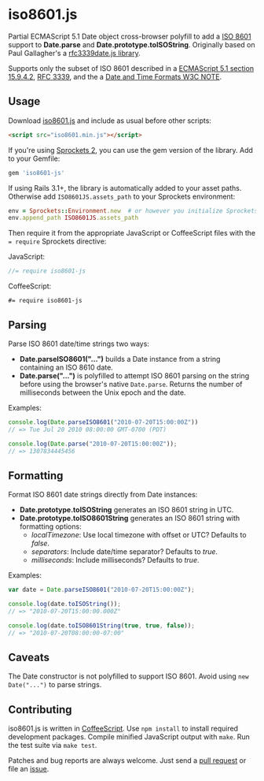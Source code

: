 iso8601.js
==========

Partial ECMAScript 5.1 Date object cross-browser polyfill to add
a [ISO 8601][iso8601] support to **Date.parse** and
**Date.prototype.toISOString**. Originally based on Paul Gallagher's
a [rfc3339date.js library][rfc3339date.js].

Supports only the subset of ISO 8601 described in
a [ECMAScript 5.1 section 15.9.4.2][ecmascript], [RFC 3339][rfc3339], and the
a [Date and Time Formats W3C NOTE][w3c-note].


## Usage

Download [iso8601.js][downloads] and include as usual before other scripts:

```html
<script src="iso8601.min.js"></script>
```

If you're using [Sprockets 2][sprockets], you can use the gem version of the
library. Add to your Gemfile:

```ruby
gem 'iso8601-js'
```

If using Rails 3.1+, the library is automatically added to your asset paths.
Otherwise add `ISO8601JS.assets_path` to your Sprockets environment:

```ruby
env = Sprockets::Environment.new  # or however you initialize Sprockets
env.append_path ISO8601JS.assets_path
```

Then require it from the appropriate JavaScript or CoffeeScript files with the
`= require` Sprockets directive:

JavaScript:

```javascript
//= require iso8601-js
```

CoffeeScript:

```coffee-script
#= require iso8601-js
```


## Parsing

Parse ISO 8601 date/time strings two ways:

* **Date.parseISO8601("...")** builds a Date instance from a string containing
  an ISO 8610 date.
* **Date.parse("...")** is polyfilled to attempt ISO 8601 parsing on the string
  before using the browser's native `Date.parse`. Returns the number of
  milliseconds between the Unix epoch and the date.

Examples:

```js
console.log(Date.parseISO8601("2010-07-20T15:00:00Z"))
// => Tue Jul 20 2010 08:00:00 GMT-0700 (PDT)

console.log(Date.parse("2010-07-20T15:00:00Z"));
// => 1307834445456
```


## Formatting

Format ISO 8601 date strings directly from Date instances:

* **Date.prototype.toISOString** generates an ISO 8601 string in UTC.
* **Date.prototype.toISO8601String** generates an ISO 8601 string with
  formatting options:
  * *localTimezone*: Use local timezone with offset or UTC? Defaults to *false*.
  * *separators*: Include date/time separator? Defaults to *true*.
  * *milliseconds*: Include milliseconds? Defaults to *true*.

Examples:

```js
var date = Date.parseISO8601("2010-07-20T15:00:00Z");

console.log(date.toISOString());
// => "2010-07-20T15:00:00.000Z"

console.log(date.toISO8601String(true, true, false));
// => "2010-07-20T08:00:00-07:00"
```


## Caveats

The Date constructor is not polyfilled to support ISO 8601. Avoid using `new
Date("...")` to parse strings.


## Contributing

iso8601.js is written in [CoffeeScript][coffeescript]. Use `npm install` to
install required development packages. Compile minified JavaScript output with
`make`. Run the test suite via `make test`.

Patches and bug reports are always welcome. Just send a
[pull request][pullrequests] or file an [issue][issues].



[iso8601]:        http://en.wikipedia.org/wiki/ISO_8601
[rfc3339date.js]: https://github.com/tardate/rfc3339date.js
[ecmascript]:     http://www.ecma-international.org/publications/files/ECMA-ST/Ecma-262.pdf
[rfc3339]:        http://www.ietf.org/rfc/rfc3339.txt
[w3c-note]:       http://www.w3.org/TR/NOTE-datetime
[downloads]:      https://github.com/Do/iso8601.js/downloads
[sprockets]:      https://github.com/sstephenson/sprockets
[coffeescript]:   http://coffeescript.org/
[pullrequests]:   https://github.com/Do/iso8601.js/pulls
[issues]:         https://github.com/Do/iso8601.js/issues

